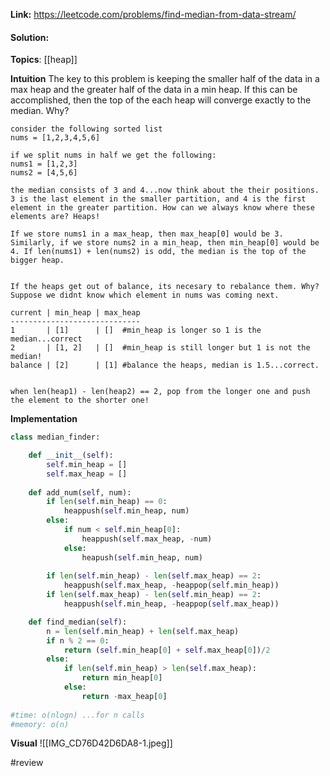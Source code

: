 
**Link:** https://leetcode.com/problems/find-median-from-data-stream/
#### Solution:

**Topics**: [[heap]]

**Intuition**
The key to this problem is keeping the smaller half of the data in a max heap and the greater half of the data in a min heap. If this can be accomplished, then the top of the each heap will converge exactly to the median. Why?

```
consider the following sorted list
nums = [1,2,3,4,5,6]

if we split nums in half we get the following:
nums1 = [1,2,3]
nums2 = [4,5,6]

the median consists of 3 and 4...now think about the their positions. 3 is the last element in the smaller partition, and 4 is the first element in the greater partition. How can we always know where these elements are? Heaps!

If we store nums1 in a max_heap, then max_heap[0] would be 3. Similarly, if we store nums2 in a min_heap, then min_heap[0] would be 4. If len(nums1) + len(nums2) is odd, the median is the top of the bigger heap. 


If the heaps get out of balance, its necesary to rebalance them. Why?
Suppose we didnt know which element in nums was coming next.

current | min_heap | max_heap
-----------------------------
1       | [1]      | []  #min_heap is longer so 1 is the median...correct
2       | [1, 2]   | []  #min_heap is still longer but 1 is not the median!
balance | [2]	   | [1] #balance the heaps, median is 1.5...correct.


when len(heap1) - len(heap2) == 2, pop from the longer one and push the element to the shorter one!
```

**Implementation**
```python
class median_finder:

	def __init__(self):
		self.min_heap = []
		self.max_heap = []
		
	def add_num(self, num):
		if len(self.min_heap) == 0:
			heappush(self.min_heap, num)
		else:
			if num < self.min_heap[0]:
				heappush(self.max_heap, -num)
			else:
				heapush(self.min_heap, num)
				
		if len(self.min_heap) - len(self.max_heap) == 2:
			heappush(self.max_heap, -heappop(self.min_heap))
		if len(self.max_heap) - len(self.min_heap) == 2:
			heappush(self.min_heap, -heappop(self.max_heap))

	def find_median(self):
		n = len(self.min_heap) + len(self.max_heap)
		if n % 2 == 0:
			return (self.min_heap[0] + self.max_heap[0])/2
		else:
			if len(self.min_heap) > len(self.max_heap):
				return min_heap[0]
			else:
				return -max_heap[0]
				
#time: o(nlogn) ...for n calls 
#memory: o(n)
```

**Visual** 
![[IMG_CD76D42D6DA8-1.jpeg]]

#review 


